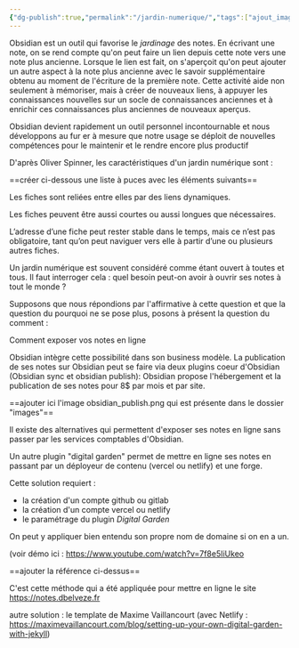 ```yaml
---
{"dg-publish":true,"permalink":"/jardin-numerique/","tags":["ajout_image","liste_puces","référence"]}
---
```




Obsidian est un outil qui favorise le *jardinage* des notes. En écrivant une note, on se rend compte qu'on peut faire un lien depuis cette note vers une note plus ancienne. Lorsque le lien est fait, on s'aperçoit qu'on peut ajouter un autre aspect à la note plus ancienne avec le savoir supplémentaire obtenu au moment de l'écriture de la première note. Cette activité aide non seulement à mémoriser, mais à créer de nouveaux liens, à appuyer les connaissances nouvelles sur un socle de connaissances anciennes et à enrichir ces connaissances plus anciennes de nouveaux aperçus.

  

Obsidian devient rapidement un outil personnel incontournable et nous développons au fur er à mesure que notre usage se déploit de nouvelles compétences pour le maintenir et le rendre encore plus productif

  

D'après Oliver Spinner, les caractéristiques d'un jardin numérique sont :

==créer ci-dessous une liste à puces avec les éléments suivants== 

Les fiches sont reliées entre elles par des liens dynamiques.

  

Les fiches peuvent être aussi courtes ou aussi longues que nécessaires.

  

L’adresse d’une fiche peut rester stable dans le temps, mais ce n’est pas obligatoire, tant qu’on peut naviguer vers elle à partir d’une ou plusieurs autres fiches.

Un jardin numérique est souvent considéré comme étant ouvert à toutes et tous. Il faut interroger cela : quel besoin peut-on avoir à ouvrir ses notes à tout le monde ? 

Supposons que nous répondions par l'affirmative à cette question et que la question du pourquoi ne se pose plus, posons à présent la question du comment : 


Comment exposer vos notes en ligne

Obsidian intègre cette possibilité dans son business modèle. 
La publication de ses notes sur Obsidian peut se faire via deux plugins coeur d'Obsidian (Obsidian sync et obsidian publish): Obsidian propose l'hébergement et la publication de ses notes pour 8$ par mois et par site. 

==ajouter ici l'image obsidian_publish.png qui est présente dans le dossier "images"==

Il existe des alternatives qui permettent d'exposer ses notes en ligne sans passer par les services comptables d'Obsidian. 

Un autre plugin "digital garden" permet de mettre en ligne ses notes en passant par un déployeur de contenu (vercel ou netlify) et une forge. 

Cette solution requiert : 
- la création d'un compte github ou gitlab
- la création d'un compte vercel ou netlify
- le paramétrage du plugin *Digital Garden*

On peut y appliquer bien entendu son propre nom de domaine si on en a un.

(voir démo ici : https://www.youtube.com/watch?v=7f8e5IiUkeo

==ajouter la référence ci-dessus==

C'est cette méthode qui a été appliquée pour mettre en ligne le site https://notes.dbelveze.fr

autre solution : le template de Maxime Vaillancourt (avec Netlify : https://maximevaillancourt.com/blog/setting-up-your-own-digital-garden-with-jekyll)

